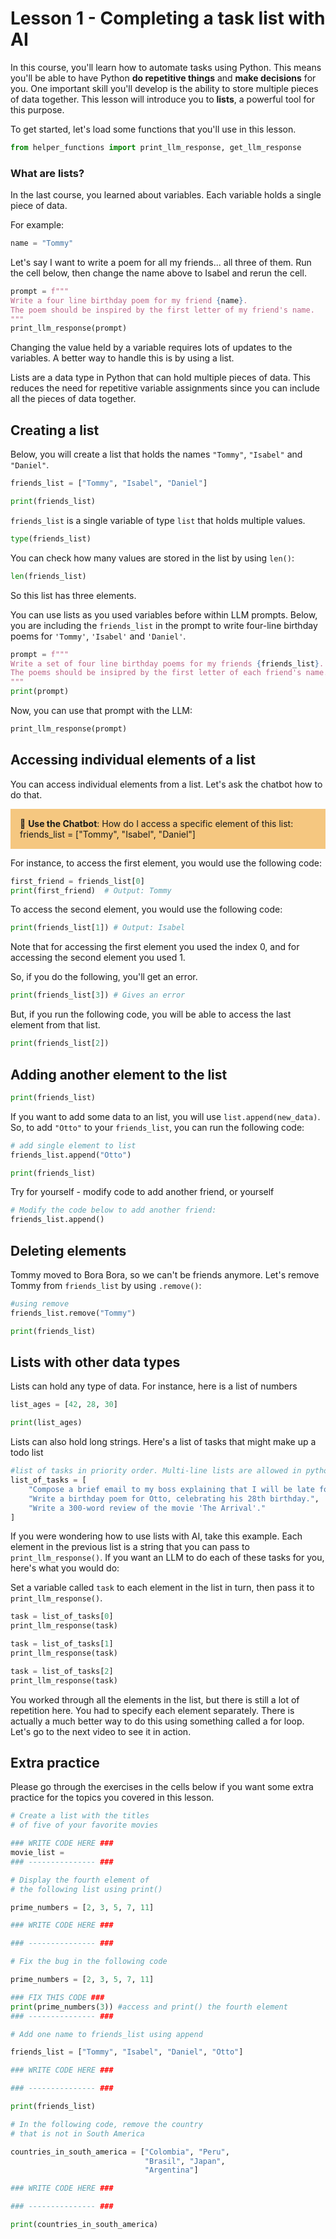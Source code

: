 # Lesson 1 - Completing a task list with AI

In this course, you'll learn how to automate tasks using Python. This means you'll be able to have Python **do repetitive things** and **make decisions** for you. One important skill you'll develop is the ability to store multiple pieces of data together. This lesson will introduce you to **lists**, a powerful tool for this purpose.

To get started, let's load some functions that you'll use in this lesson.


```python
from helper_functions import print_llm_response, get_llm_response
```

### What are lists?
In the last course, you learned about variables. Each variable holds a single piece of data.

For example:


```python
name = "Tommy"
```

Let's say I want to write a poem for all my friends... all three of them. Run the cell below, then change the name above to Isabel and rerun the cell.


```python
prompt = f"""
Write a four line birthday poem for my friend {name}. 
The poem should be inspired by the first letter of my friend's name.
"""
print_llm_response(prompt)
```

Changing the value held by a variable requires lots of updates to the variables. A better way to handle this is by using a list. 

Lists are a data type in Python that can hold multiple pieces of data. This reduces the need for repetitive variable assignments since you can include all the pieces of data together.

## Creating  a list

Below, you will create a list that holds the names `"Tommy"`, `"Isabel"` and `"Daniel"`.


```python
friends_list = ["Tommy", "Isabel", "Daniel"]
```


```python
print(friends_list)
```

`friends_list` is a single variable of type `list` that holds multiple values.


```python
type(friends_list)
```

You can check how many values are stored in the list by using `len()`:


```python
len(friends_list)
```

So this list has three elements.

You can use lists as you used variables before within LLM prompts. Below, you are including the `friends_list` in the prompt to write four-line birthday poems for `'Tommy'`, `'Isabel'` and `'Daniel'`.


```python
prompt = f"""
Write a set of four line birthday poems for my friends {friends_list}. 
The poems should be insipred by the first letter of each friend's name.
"""
print(prompt)
```

Now, you can use that prompt with the LLM:


```python
print_llm_response(prompt)
```

## Accessing individual elements of a list

You can access individual elements from a list. Let's ask the chatbot how to do that.

<p style="background-color:#F5C780; padding:15px"> 🤖 <b>Use the Chatbot</b>: How do I access a specific element of this list:
friends_list = ["Tommy", "Isabel", "Daniel"]
</p>

For instance, to access the first element, you would use the following code:


```python
first_friend = friends_list[0]
print(first_friend)  # Output: Tommy
```

To access the second element, you would use the following code:


```python
print(friends_list[1]) # Output: Isabel
```

Note that for accessing the first element you used the index 0, and for accessing the second element you used 1.

So, if you do the following, you'll get an error.


```python
print(friends_list[3]) # Gives an error
```

But, if you run the following code, you will be able to access the last element from that list. 


```python
print(friends_list[2])
```

## Adding another element to the list


```python
print(friends_list)
```

If you want to add some data to an list, you will use `list.append(new_data)`. So, to add `"Otto"` to your `friends_list`, you can run the following code:


```python
# add single element to list
friends_list.append("Otto")
```


```python
print(friends_list)
```

Try for yourself - modify code to add another friend, or yourself


```python
# Modify the code below to add another friend:
friends_list.append()
```

## Deleting elements

Tommy moved to Bora Bora, so we can't be friends anymore. Let's remove Tommy from `friends_list` by using `.remove()`:


```python
#using remove
friends_list.remove("Tommy")
```


```python
print(friends_list)
```

## Lists with other data types

Lists can hold any type of data. For instance, here is a list of numbers


```python
list_ages = [42, 28, 30]
```


```python
print(list_ages)
```

Lists can also hold long strings. Here's a list of tasks that might make up a todo list


```python
#list of tasks in priority order. Multi-line lists are allowed in python!
list_of_tasks = [
    "Compose a brief email to my boss explaining that I will be late for tomorrow's meeting.",
    "Write a birthday poem for Otto, celebrating his 28th birthday.",
    "Write a 300-word review of the movie 'The Arrival'."
]
```

If you were wondering how to use lists with AI, take this example. Each element in the previous list is a string that you can pass to `print_llm_response()`. If you want an LLM to do each of these tasks for you, here's what you would do:

Set a variable called `task` to each element in the list in turn, then pass it to `print_llm_response()`.


```python
task = list_of_tasks[0]
print_llm_response(task)
```


```python
task = list_of_tasks[1]
print_llm_response(task)
```


```python
task = list_of_tasks[2]
print_llm_response(task)
```

You worked through all the elements in the list, but there is still a lot of repetition here. You had to specify each element separately. There is actually a much better way to do this using something called a for loop. Let's go to the next video to see it in action.


## Extra practice

Please go through the exercises in the cells below if you want some extra practice for the topics you covered in this lesson.


```python
# Create a list with the titles 
# of five of your favorite movies

### WRITE CODE HERE ###
movie_list = 
### --------------- ###
```


```python
# Display the fourth element of 
# the following list using print()

prime_numbers = [2, 3, 5, 7, 11]

### WRITE CODE HERE ###

### --------------- ###
```


```python
# Fix the bug in the following code

prime_numbers = [2, 3, 5, 7, 11]

### FIX THIS CODE ###
print(prime_numbers(3)) #access and print() the fourth element
### --------------- ###
```


```python
# Add one name to friends_list using append

friends_list = ["Tommy", "Isabel", "Daniel", "Otto"]

### WRITE CODE HERE ###

### --------------- ###

print(friends_list)
```


```python
# In the following code, remove the country 
# that is not in South America

countries_in_south_america = ["Colombia", "Peru", 
                              "Brasil", "Japan",
                              "Argentina"]

### WRITE CODE HERE ###

### --------------- ###

print(countries_in_south_america)
```
